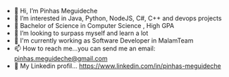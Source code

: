 - 👋 Hi, I’m Pinhas Meguideche
- 👀 I’m interested in Java, Python, NodeJS, C#, C++ and devops projects
- 🌱 Bachelor of Science in Computer Science , High GPA
- 💞️ I’m looking to surpass myself and learn a lot
- 🌱 I'm currently working as Software Developer in MalamTeam 
- 📫 How to reach me...you can send me an email: pinhas.meguideche@gmail.com
- 👔 My Linkedin profil... https://www.linkedin.com/in/pinhas-meguideche

                         

<!---
PinhasMeg/PinhasMeg is a ✨ special ✨ repository because its `README.md` (this file) appears on your GitHub profile.
You can click the Preview link to take a look at your changes.
--->
